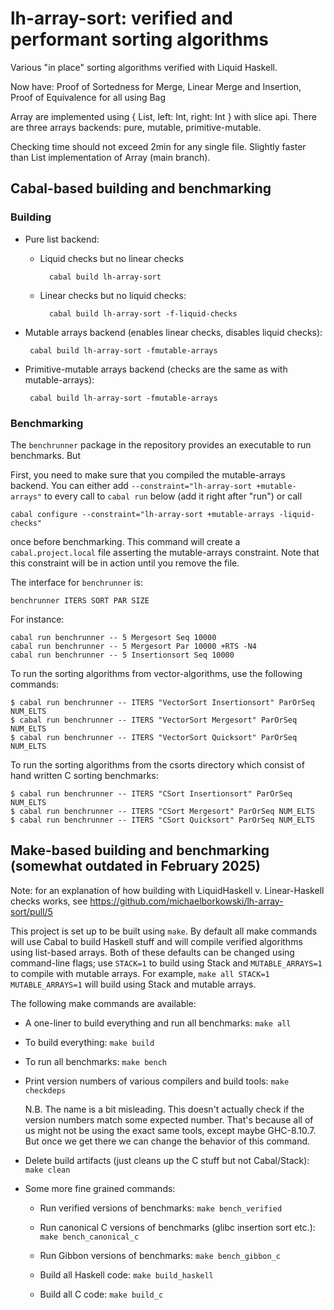 # lh-array-sort: verified and performant sorting algorithms

Various "in place" sorting algorithms verified with Liquid Haskell.

Now have: Proof of Sortedness for Merge, Linear Merge and Insertion, Proof of Equivalence for all using Bag

Array are implemented using { List, left: Int, right: Int } with slice api.
There are three arrays backends: pure, mutable, primitive-mutable.

Checking time should not exceed 2min for any single file. Slightly faster than List implementation of Array (main branch).


## Cabal-based building and benchmarking


### Building


- Pure list backend:

  - Liquid checks but no linear checks

    ```shellsession
      cabal build lh-array-sort
    ```

  - Linear checks but no liquid checks:

    ```shellsession
      cabal build lh-array-sort -f-liquid-checks
    ```

- Mutable arrays backend (enables linear checks, disables liquid checks):

    ```shellsession
     cabal build lh-array-sort -fmutable-arrays
    ```

- Primitive-mutable arrays backend (checks are the same as with mutable-arrays):

    ```shellsession
     cabal build lh-array-sort -fmutable-arrays
    ```

     
### Benchmarking

The `benchrunner` package in the repository provides an executable to run benchmarks.
But

First, you need to make sure that you compiled the mutable-arrays backend. 
You can either add `--constraint="lh-array-sort +mutable-arrays"` to every call
to `cabal run` below (add it right after "run") or call

``` shellsession
cabal configure --constraint="lh-array-sort +mutable-arrays -liquid-checks"
```

once before benchmarking. This command will create a `cabal.project.local` file
asserting the mutable-arrays constraint. Note that this constraint will be in
action until you remove the file.


The interface for `benchrunner` is:

```shellsession
benchrunner ITERS SORT PAR SIZE
```

For instance:

```shellsession
cabal run benchrunner -- 5 Mergesort Seq 10000
cabal run benchrunner -- 5 Mergesort Par 10000 +RTS -N4
cabal run benchrunner -- 5 Insertionsort Seq 10000
```

To run the sorting algorithms from vector-algorithms, use the following commands: 

    $ cabal run benchrunner -- ITERS "VectorSort Insertionsort" ParOrSeq NUM_ELTS
    $ cabal run benchrunner -- ITERS "VectorSort Mergesort" ParOrSeq NUM_ELTS
    $ cabal run benchrunner -- ITERS "VectorSort Quicksort" ParOrSeq NUM_ELTS


To run the sorting algorithms from the csorts directory which consist of hand written C sorting benchmarks:  

    $ cabal run benchrunner -- ITERS "CSort Insertionsort" ParOrSeq NUM_ELTS
    $ cabal run benchrunner -- ITERS "CSort Mergesort" ParOrSeq NUM_ELTS
    $ cabal run benchrunner -- ITERS "CSort Quicksort" ParOrSeq NUM_ELTS



## Make-based building and benchmarking (somewhat outdated in February 2025)

Note: for an explanation of how building with LiquidHaskell v. Linear-Haskell checks works, see
https://github.com/michaelborkowski/lh-array-sort/pull/5


This project is set up to be built using `make`. By default all make
commands will use Cabal to build Haskell stuff and will compile verified
algorithms using list-based arrays. Both of these defaults can be changed using
command-line flags; use `STACK=1` to build using Stack and `MUTABLE_ARRAYS=1`
to compile with mutable arrays. For example, `make all STACK=1 MUTABLE_ARRAYS=1`
will build using Stack and mutable arrays.


The following make commands are available:

- A one-liner to build everything and run all benchmarks:
    `make all`

- To build everything:
    `make build`

- To run all benchmarks:
    `make bench`

- Print version numbers of various compilers and build tools:
    `make checkdeps`

  N.B. The name is a bit misleading. This doesn't actually check if the version
  numbers match some expected number. That's because all of us might not be using
  the exact same tools, except maybe GHC-8.10.7. But once we get there we can
  change the behavior of this command.

- Delete build artifacts (just cleans up the C stuff but not Cabal/Stack):
    `make clean`

- Some more fine grained commands:

  - Run verified versions of benchmarks:
      `make bench_verified`

  - Run canonical C versions of benchmarks (glibc insertion sort etc.):
      `make bench_canonical_c`

  - Run Gibbon versions of benchmarks:
      `make bench_gibbon_c`

  - Build all Haskell code:
      `make build_haskell`

  - Build all C code:
       `make build_c`
